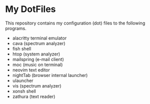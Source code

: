 # My DotFiles

This repository contains my configuration (dot) files to the following programs.

- alacritty terminal emulator
- cava (spectrum analyzer)
- fish shell
- htop (system analyzer)
- mailspring (e-mail client)
- moc (music on terminal)
- neovim text editor
- nightTab (browser internal launcher)
- ulauncher
- vis (spectrum analyzer)
- xonsh shell
- zathura (text reader)
